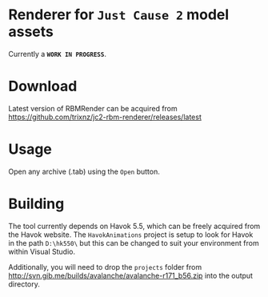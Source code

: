 Renderer for ```Just Cause 2``` model assets
==============

Currently a **```WORK IN PROGRESS```**.

Download
=============
Latest version of RBMRender can be acquired from https://github.com/trixnz/jc2-rbm-renderer/releases/latest

Usage
==============
Open any archive (.tab) using the ```Open``` button.

Building
==============
The tool currently depends on Havok 5.5, which can be freely acquired from the Havok website. The ```HavokAnimations``` project is setup to look for Havok in the path ```D:\hk550\``` but this can be changed to suit your environment from within Visual Studio.

Additionally, you will need to drop the ```projects``` folder from http://svn.gib.me/builds/avalanche/avalanche-r171_b56.zip into the output directory.
